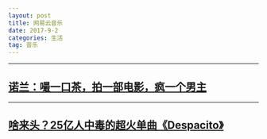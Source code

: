 ```yaml
---
layout: post
title: 网易云音乐
date: 2017-9-2
categories: 生活
tag: 音乐
---
```

--------------------------------------
## [诺兰：嘬一口茶，拍一部电影，疯一个男主](http://music.163.com/#/topic?id=18601120)

----------------------------------------
## [啥来头？25亿人中毒的超火单曲《Despacito》](http://music.163.com/#/topic?id=18520084)

